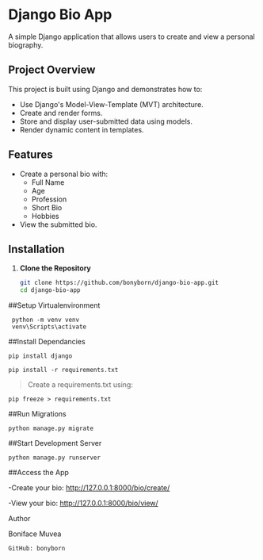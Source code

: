 # Django Bio App

A simple Django application that allows users to create and view a personal biography.

## Project Overview

This project is built using Django and demonstrates how to:
- Use Django's Model-View-Template (MVT) architecture.
- Create and render forms.
- Store and display user-submitted data using models.
- Render dynamic content in templates.

## Features

- Create a personal bio with:
  - Full Name
  - Age
  - Profession
  - Short Bio
  - Hobbies
- View the submitted bio.

## Installation

1. **Clone the Repository**
   ```bash
   git clone https://github.com/bonyborn/django-bio-app.git
   cd django-bio-app

##Setup Virtualenvironment

     python -m venv venv
     venv\Scripts\activate
##Install Dependancies

    pip install django

    pip install -r requirements.txt

> Create a requirements.txt using:

    pip freeze > requirements.txt


##Run Migrations

    python manage.py migrate
    
##Start Development Server

    python manage.py runserver
    
##Access the App

-Create your bio: http://127.0.0.1:8000/bio/create/

-View your bio: http://127.0.0.1:8000/bio/view/




Author

Boniface Muvea

    GitHub: bonyborn

